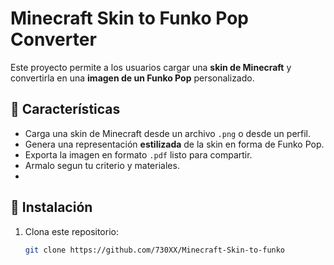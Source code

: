 # Minecraft Skin to Funko Pop Converter

Este proyecto permite a los usuarios cargar una **skin de Minecraft** y convertirla en una **imagen de un Funko Pop** personalizado.

## 📌 Características
- Carga una skin de Minecraft desde un archivo `.png` o desde un perfil.
- Genera una representación **estilizada** de la skin en forma de Funko Pop.
- Exporta la imagen en formato `.pdf` listo para compartir.
- Armalo segun tu criterio y materiales.
- 
## 🔧 Instalación
1. Clona este repositorio:
   ```bash
   git clone https://github.com/730XX/Minecraft-Skin-to-funko
